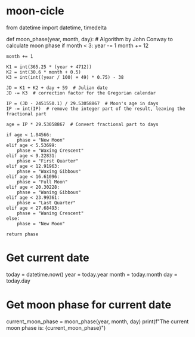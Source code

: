 # moon-cicle
from datetime import datetime, timedelta

def moon_phase(year, month, day):
    # Algorithm by John Conway to calculate moon phase
    if month < 3:
        year -= 1
        month += 12

    month += 1

    K1 = int(365.25 * (year + 4712))
    K2 = int(30.6 * month + 0.5)
    K3 = int(int((year / 100) + 49) * 0.75) - 38

    JD = K1 + K2 + day + 59  # Julian date
    JD -= K3  # correction factor for the Gregorian calendar

    IP = (JD - 2451550.1) / 29.53058867  # Moon's age in days
    IP -= int(IP)  # remove the integer part of the result, leaving the fractional part

    age = IP * 29.53058867  # Convert fractional part to days

    if age < 1.84566:
        phase = "New Moon"
    elif age < 5.53699:
        phase = "Waxing Crescent"
    elif age < 9.22831:
        phase = "First Quarter"
    elif age < 12.91963:
        phase = "Waxing Gibbous"
    elif age < 16.61096:
        phase = "Full Moon"
    elif age < 20.30228:
        phase = "Waning Gibbous"
    elif age < 23.99361:
        phase = "Last Quarter"
    elif age < 27.68493:
        phase = "Waning Crescent"
    else:
        phase = "New Moon"

    return phase

# Get current date
today = datetime.now()
year = today.year
month = today.month
day = today.day

# Get moon phase for current date
current_moon_phase = moon_phase(year, month, day)
print(f"The current moon phase is: {current_moon_phase}")
